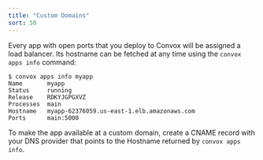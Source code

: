 ```yaml
---
title: "Custom Domains"
sort: 50
---
```

Every app with open ports that you deploy to Convox will be assigned a load balancer. Its hostname can be fetched at any time using the `convox apps info` command:

    $ convox apps info myapp
    Name       myapp
    Status     running
    Release    RDKYJGPGXVZ
    Processes  main
    Hostname   myapp-62376059.us-east-1.elb.amazonaws.com
    Ports      main:5000

To make the app available at a custom domain, create a CNAME record with your DNS provider that points to the Hostname returned by `convox apps info`.
